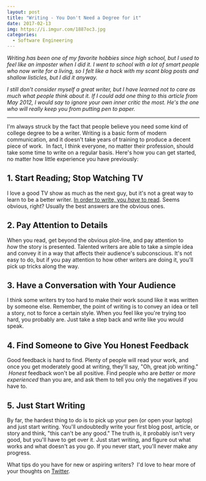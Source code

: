 ```yaml
---
layout: post
title: "Writing - You Don't Need a Degree for it"
date: 2017-02-13
img: https://i.imgur.com/1887oc3.jpg
categories:
  - Software Engineering
---
```


*Writing has been one of my favorite hobbies since high school, but I used to feel like an imposter  when I did it. I went to school with a lot of smart people who now write for a living, so I felt like a hack with my scant blog posts and shallow listicles, but I did it anyway.*

*I still don't consider myself a great writer, but I have learned not to care as much what people think about it. If I could add one thing to this article from May 2012, I would say to ignore your own inner critic the most. He's the one who will really keep you from putting pen to paper.*

-----

I'm always struck by the fact that people believe you need some kind of college degree to be a writer. Writing is a basic form of modern communication, and it doesn't take years of training to produce a decent piece of work.  In fact, I think everyone, no matter their profession, should take some time to write on a regular basis. Here's how you can get started, no matter how little experience you have previously: 

## 1. Start Reading; Stop Watching TV

I love a good TV show as much as the next guy, but it's not a great way to learn to be a better writer. [In order to write, you _have_ to read](http://www.huffingtonpost.com/mike-hanski/read-more_b_5192754.html). Seems obvious, right? Usually the best answers are the obvious ones. 

## 2. Pay Attention to Details

When you read, get beyond the obvious plot-line, and pay attention to _how_ the story is presented. Talented writers are able to take a simple idea and convey it in a way that affects their audience's subconscious. It's not easy to do, but if you pay attention to how other writers are doing it, you'll pick up tricks along the way.

## 3. Have a Conversation with Your Audience

I think some writers try too hard to make their work sound like it was written by someone else. Remember, the point of writing is to convey an idea or tell a story, not to force a certain style. When you feel like you're trying too hard, you probably are. Just take a step back and write like you would speak.

## 4. Find Someone to Give You Honest Feedback

Good feedback is hard to find. Plenty of people will read your work, and once you get moderately good at writing, they'll say, "Oh, great job writing."  _Honest_ feedback won't be all positive. Find people who are _better_ or _more experienced_ than you are, and ask them to tell you only the negatives if you have to.

## 5. Just Start Writing

By far, the hardest thing to do is to pick up your pen (or open your laptop) and just start writing. You'll undoubtedly write your first blog post, article, or story and think, "this can't be any good." The truth is, it probably isn't very good, but you'll have to get over it. Just start writing, and figure out what works and what doesn't as you go. If you never start, you'll never make any progress.

What tips do you have for new or aspiring writers?  I'd love to hear more of your thoughts on [Twitter](https://twitter.com/KarlLHughes).
